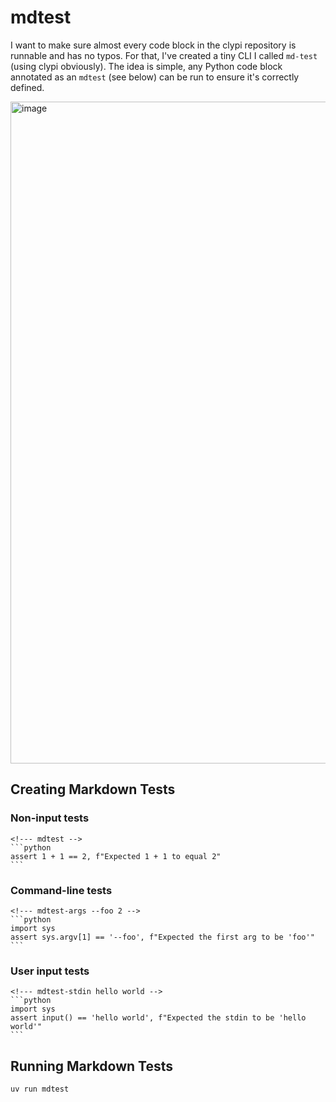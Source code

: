 # mdtest

I want to make sure almost every code block in the clypi repository is runnable and has no typos. For that,
 I've created a tiny CLI I called `md-test` (using clypi obviously). The idea is simple, any Python code block annotated as an `mdtest` (see below) can be run to ensure it's correctly defined.


<img width="1059" alt="image" src="https://github.com/user-attachments/assets/718ae887-d04d-4a9c-9dbb-f1a772edd535" />




## Creating Markdown Tests


### Non-input tests
````
<!--- mdtest -->
```python
assert 1 + 1 == 2, f"Expected 1 + 1 to equal 2"
```
````

### Command-line tests
````
<!--- mdtest-args --foo 2 -->
```python
import sys
assert sys.argv[1] == '--foo', f"Expected the first arg to be 'foo'"
```
````

### User input tests
````
<!--- mdtest-stdin hello world -->
```python
import sys
assert input() == 'hello world', f"Expected the stdin to be 'hello world'"
```
````

## Running Markdown Tests

```
uv run mdtest
```

